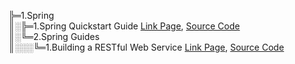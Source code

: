 ╠═1.Spring  
║░╠═1.Spring Quickstart Guide [Link Page](https://spring.io/quickstart), [Source Code](01_Spring_Boot/01_workspace/demo/src/main/java/com/example/demo/DemoApplication.java)  
║░╚═2.Spring Guides  
║░░░╚═1.Building a RESTful Web Service [Link Page](https://spring.io/guides/gs/rest-service/), [Source Code](01_Spring_Boot/01_workspace/gs-rest-service/initial/src/main/java/com/example/restservice/GreetingController.java)  
